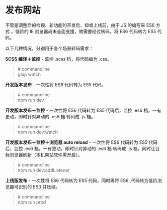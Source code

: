 # 发布网站

不管是调整后的检视、新功能的开发后、抑或上线前，由于 JS 的编写采 ES6 方式 ，低阶的 IE 浏览器尚未全面支援，故需要经过转码，将 ES6 代码转为 ES5 代码。


以下几种情况，分别用于各个场景转码需求：

**SCSS 编译＋监控** - 监控 .scss 档，将代码编为 .css。

> \# commandline  
> glup watch

**开发版本发布** - 一次性将 ES6 代码转为 ES5 代码。

> \# commandline  
> npm run dev

**开发版本发布＋监控** - 一次性将 ES6 代码转为 ES5 代码后，监控 .es6 档，一有更动，即时针对异动的 .es6 档 转码成 .js 档。

> \# commandline  
> npm run dev:watch

**开发版本发布＋监控＋浏览器 auto reload** - 一次性将 ES6 代码转为 ES5 代码后，监控 .es6 档，一有更动，即时针对异动的 .es6 档 转码成 .js 档，同时让目标浏览器刷新（本机架站软件需开启）。

> \# commandline  
> npm run dev:addListener

**上线版发布** - 一次性将 ES6 代码转为 ES5 代码，同时再将 ES6 ,代码转为低阶浏览器可识别的 ES3 并压缩。

> \# commandline  
> npm run prod




